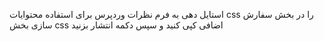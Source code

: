 استایل دهی به فرم نظرات وردپرس
برای استفاده محتوایات css را در بخش سفارش سازی بخش css اضافی کپی کنید و سپس دکمه انتشار بزنید
